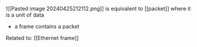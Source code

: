![[Pasted image 20240425212112.png]]
is equivalent to [[packet]] where it is a unit of data
- a frame contains a packet

Related to: [[Ethernet frame]]